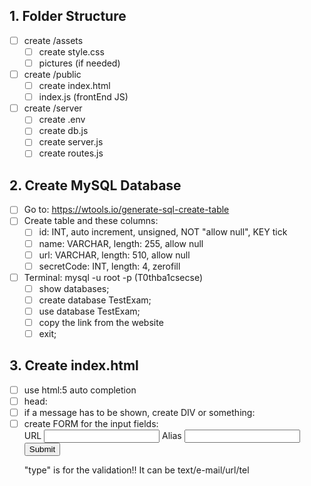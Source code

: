 ## 1. Folder Structure
* [ ] create /assets 
  * [ ] create style.css
  * [ ] pictures (if needed) 
* [ ] create /public
  * [ ] create index.html 
  * [ ] index.js (frontEnd JS)
* [ ] create /server 
  * [ ] create .env
  * [ ] create db.js
  * [ ] create server.js
  * [ ] create routes.js

## 2. Create MySQL Database
* [ ] Go to: https://wtools.io/generate-sql-create-table
* [ ] Create table and these columns:
  * [ ] id: INT, auto increment, unsigned, NOT "allow null", KEY tick
  * [ ] name: VARCHAR, length: 255, allow null
  * [ ] url: VARCHAR, length: 510, allow null
  * [ ] secretCode: INT, length: 4, zerofill
* [ ] Terminal: mysql -u root -p (T0thba1csecse)
  * [ ] show databases;
  * [ ] create database TestExam;
  * [ ] use database TestExam;
  * [ ] copy the link from the website
  * [ ] exit;

## 3. Create index.html
* [ ] use html:5 auto completion
* [ ] head: <link rel="stylesheet" href="../assets/style.css">
* [ ] if a message has to be shown, create DIV or something: 
  <div class="message"></div>
* [ ] create FORM for the input fields:
  <form>
      <label for="url">URL</label>
      <input type="text" name="url" id="url"/>
      <label for="alias">Alias</label>
      <input type="text" name="alias" id="alias"/>
      <button type="button" class="button">Submit</button>
    </form>
  "type" is for the validation!! It can be text/e-mail/url/tel
